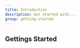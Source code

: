```yaml
---
title: Introduction
description: Get started with...
group: getting-started
---
```



## Gettings Started
